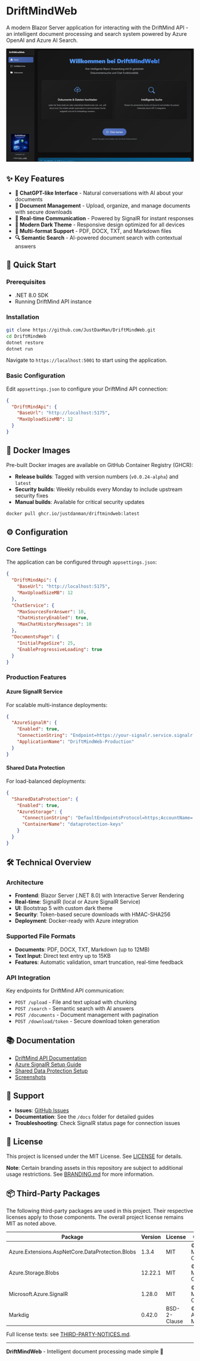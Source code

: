 # DriftMindWeb

A modern Blazor Server application for interacting with the DriftMind API - an intelligent document processing and search system powered by Azure OpenAI and Azure AI Search.

![Screenshots](./docs/screenshots/driftmindweb_home.png)

## ✨ Key Features

- **💬 ChatGPT-like Interface** - Natural conversations with AI about your documents
- **📁 Document Management** - Upload, organize, and manage documents with secure downloads
- **🔄 Real-time Communication** - Powered by SignalR for instant responses
- **🎨 Modern Dark Theme** - Responsive design optimized for all devices
- **📄 Multi-format Support** - PDF, DOCX, TXT, and Markdown files
- **🔍 Semantic Search** - AI-powered document search with contextual answers

## 🚀 Quick Start

### Prerequisites
- .NET 8.0 SDK
- Running DriftMind API instance

### Installation
```bash
git clone https://github.com/JustDanMan/DriftMindWeb.git
cd DriftMindWeb
dotnet restore
dotnet run
```

Navigate to `https://localhost:5001` to start using the application.

### Basic Configuration
Edit `appsettings.json` to configure your DriftMind API connection:

```json
{
  "DriftMindApi": {
    "BaseUrl": "http://localhost:5175",
    "MaxUploadSizeMB": 12
  }
}
```

## 🐳 Docker Images

Pre-built Docker images are available on GitHub Container Registry (GHCR):

- **Release builds**: Tagged with version numbers (`v0.0.24-alpha`) and `latest`
- **Security builds**: Weekly rebuilds every Monday to include upstream security fixes
- **Manual builds**: Available for critical security updates

```bash
docker pull ghcr.io/justdanman/driftmindweb:latest
```

## ⚙️ Configuration

### Core Settings
The application can be configured through `appsettings.json`:

```json
{
  "DriftMindApi": {
    "BaseUrl": "http://localhost:5175",
    "MaxUploadSizeMB": 12
  },
  "ChatService": {
    "MaxSourcesForAnswer": 10,
    "ChatHistoryEnabled": true,
    "MaxChatHistoryMessages": 10
  },
  "DocumentsPage": {
    "InitialPageSize": 25,
    "EnableProgressiveLoading": true
  }
}
```

### Production Features

#### Azure SignalR Service
For scalable multi-instance deployments:

```json
{
  "AzureSignalR": {
    "Enabled": true,
    "ConnectionString": "Endpoint=https://your-signalr.service.signalr.net;AccessKey=...",
    "ApplicationName": "DriftMindWeb-Production"
  }
}
```

#### Shared Data Protection
For load-balanced deployments:

```json
{
  "SharedDataProtection": {
    "Enabled": true,
    "AzureStorage": {
      "ConnectionString": "DefaultEndpointsProtocol=https;AccountName=...",
      "ContainerName": "dataprotection-keys"
    }
  }
}
```

## 🛠️ Technical Overview

### Architecture
- **Frontend**: Blazor Server (.NET 8.0) with Interactive Server Rendering
- **Real-time**: SignalR (local or Azure SignalR Service)
- **UI**: Bootstrap 5 with custom dark theme
- **Security**: Token-based secure downloads with HMAC-SHA256
- **Deployment**: Docker-ready with Azure integration

### Supported File Formats
- **Documents**: PDF, DOCX, TXT, Markdown (up to 12MB)
- **Text Input**: Direct text entry up to 15KB
- **Features**: Automatic validation, smart truncation, real-time feedback

### API Integration
Key endpoints for DriftMind API communication:
- `POST /upload` - File and text upload with chunking
- `POST /search` - Semantic search with AI answers
- `POST /documents` - Document management with pagination
- `POST /download/token` - Secure download token generation

## 📚 Documentation

- [DriftMind API Documentation](./docs/README.DriftMind.md)
- [Azure SignalR Setup Guide](./docs/AZURE_SIGNALR_SETUP.md)
- [Shared Data Protection Setup](./docs/SHARED_DATA_PROTECTION_SETUP.md)
- [Screenshots](./docs/screenshots/)

## 🤝 Support

- **Issues**: [GitHub Issues](https://github.com/JustDanMan/DriftMindWeb/issues)
- **Documentation**: See the `/docs` folder for detailed guides
- **Troubleshooting**: Check SignalR status page for connection issues

## 📄 License

This project is licensed under the MIT License. See [LICENSE](LICENSE) for details.

**Note**: Certain branding assets in this repository are subject to additional usage restrictions. See [BRANDING.md](BRANDING.md) for more information.

## 📦 Third-Party Packages

The following third-party packages are used in this project. Their respective licenses apply to those components. The overall project license remains MIT as noted above.

| Package | Version | License | Copyright |
|---------|---------|---------|-----------|
| Azure.Extensions.AspNetCore.DataProtection.Blobs | 1.3.4 | MIT | © Microsoft Corporation |
| Azure.Storage.Blobs | 12.22.1 | MIT | © Microsoft Corporation |
| Microsoft.Azure.SignalR | 1.28.0 | MIT | © Microsoft Corporation |
| Markdig | 0.42.0 | BSD-2-Clause | © Alexandre Mutel |

Full license texts: see [THIRD-PARTY-NOTICES.md](./THIRD-PARTY-NOTICES.md).

---

**DriftMindWeb** - Intelligent document processing made simple 🚀